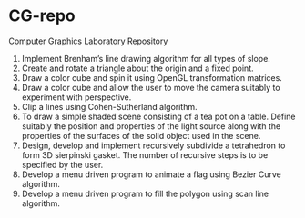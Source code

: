 # CG-repo
Computer Graphics Laboratory Repository
1. Implement Brenham’s line drawing algorithm for all types of slope.
2. Create and rotate a triangle about the origin and a fixed point.
3. Draw a color cube and spin it using OpenGL transformation matrices.
4. Draw a color cube and allow the user to move the camera suitably to experiment with perspective.
5. Clip a lines using Cohen-Sutherland algorithm.
6. To draw a simple shaded scene consisting of a tea pot on a table. Define suitably the position and properties of the light source along with the properties of the surfaces of the solid object used in the scene.
7. Design, develop and implement recursively subdivide a tetrahedron to form 3D sierpinski gasket. The number of recursive steps is to be specified by the user.
8. Develop a menu driven program to animate a flag using Bezier Curve algorithm.
9. Develop a menu driven program to fill the polygon using scan line algorithm.
